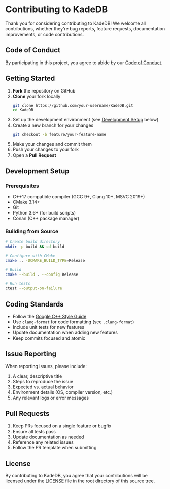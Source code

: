 # Contributing to KadeDB

Thank you for considering contributing to KadeDB! We welcome all contributions, whether they're bug reports, feature requests, documentation improvements, or code contributions.

## Code of Conduct

By participating in this project, you agree to abide by our [Code of Conduct](CODE_OF_CONDUCT.md).

## Getting Started

1. **Fork** the repository on GitHub
2. **Clone** your fork locally
   ```bash
   git clone https://github.com/your-username/KadeDB.git
   cd KadeDB
   ```
3. Set up the development environment (see [Development Setup](#development-setup) below)
4. Create a new branch for your changes
   ```bash
   git checkout -b feature/your-feature-name
   ```
5. Make your changes and commit them
6. Push your changes to your fork
7. Open a **Pull Request**

## Development Setup

### Prerequisites

- C++17 compatible compiler (GCC 9+, Clang 10+, MSVC 2019+)
- CMake 3.14+
- Git
- Python 3.6+ (for build scripts)
- Conan (C++ package manager)

### Building from Source

```bash
# Create build directory
mkdir -p build && cd build

# Configure with CMake
cmake .. -DCMAKE_BUILD_TYPE=Release

# Build
cmake --build . --config Release

# Run tests
ctest --output-on-failure
```

## Coding Standards

- Follow the [Google C++ Style Guide](https://google.github.io/styleguide/cppguide.html)
- Use `clang-format` for code formatting (see `.clang-format`)
- Include unit tests for new features
- Update documentation when adding new features
- Keep commits focused and atomic

## Issue Reporting

When reporting issues, please include:

1. A clear, descriptive title
2. Steps to reproduce the issue
3. Expected vs. actual behavior
4. Environment details (OS, compiler version, etc.)
5. Any relevant logs or error messages

## Pull Requests

1. Keep PRs focused on a single feature or bugfix
2. Ensure all tests pass
3. Update documentation as needed
4. Reference any related issues
5. Follow the PR template when submitting

## License

By contributing to KadeDB, you agree that your contributions will be licensed under the [LICENSE](LICENSE) file in the root directory of this source tree.

